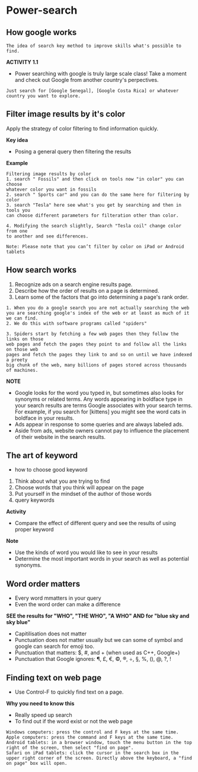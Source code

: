 # Power-search


## How google works
```
The idea of search key method to improve skills what's possible to find.
```
**ACTIVITY 1.1**
+ Power searching with google is truly large scale class! Take a moment and check out Google from another country's perpectives.
```
Just search for [Google Senegal], [Google Costa Rica] or whatever country you want to explore.
```

## Filter image results by it's color
Apply the strategy of color filtering to find information quickly.

**Key idea**
+ Posing a general query then filtering the results

**Example**
```
Filtering image results by color
1. search " Fossils" and then click on tools now "in color" you can choose 
whatever color you want in fossils
2. search " Sports car" and you can do the same here for filtering by color
3. search "Tesla" here see what's you get by searching and then in tools you 
can choose different parameters for filteration other than color.

4. Modifying the search slightly, Search "Tesla coil" change color from one 
to another and see differences.

```
```
Note: Please note that you can’t filter by color on iPad or Android tablets
```

## How search works
1. Recognize ads on a search engine results page.
2. Describe how the order of results on a page is determined.
3. Learn some of the factors that go into determining a page's rank order.

```
1. When you do a google search you are not actually searching the web
you are searching google's index of the web or at least as much of it we can find.
2. We do this with software programs called "spiders"

3. Spiders start by fetching a few web pages then they follow the links on those 
web pages and fetch the pages they point to and follow all the links on those web 
pages and fetch the pages they link to and so on until we have indexed a preety 
big chunk of the web, many billions of pages stored across thousands of machines.

```

**NOTE**
+ Google looks for the word you typed in, but sometimes also looks for synonyms or 
related terms. Any words appearing in boldface type in your search results are 
terms Google associates with your search terms. For example, if you search for 
[kittens] you might see the word cats in boldface in your results.
+ Ads appear in response to some queries and are always labeled ads.
+ Aside from ads, website owners cannot pay to influence the placement of their 
website in the search results.

## The art of keyword
+ how to choose good keyword
1. Think about what you are trying to find
2. Choose words that you think will appear on the page
3. Put yourself in the mindset of the author of those words
4. query keywords

**Activity**
+ Compare the effect of different query and see the results of using proper keyword
 
**Note** 
+ Use the kinds of word you would like to see in your results
+ Determine the most important words in your search as well as potential synonyms.

## Word order matters
+ Every word mmatters in your query
+ Even the word order can make a difference

**SEE the results for "WHO", "THE WHO", "A WHO" AND for "blue sky and sky blue"**

+ Capitilisation does not matter
+ Punctuation does not matter usually but we can some of symbol and google can search for emoji too.
+ Punctuation that matters: $, #, and + (when used as C++, Google+)
+ Punctuation that Google ignores: ¶, £, €, ©, ®, ÷, §, %, (), @, ?, !

## Finding text on web page

+ Use Control-F to quickly find text on a page.

**Why you need to know this**
+ Really speed up search
+ To find out if the word exist or not the web page
```
Windows computers: press the control and F keys at the same time.
Apple computers: press the command and F keys at the same time.
Android tablets: in a browser window, touch the menu button in the top right of the screen, then select "find on page".
Safari on iPad tablets: click the cursor in the search box in the upper right corner of the screen. Directly above the keyboard, a "find on page" box will open.
```








